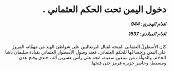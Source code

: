<h1 dir="rtl">دخول اليمن تحت الحكم العثماني .</h1>

<h5 dir="rtl">العام الهجري:  944

العام الميلادي: 1537

</h5>

<p dir="rtl">كان الأسطولُ العثماني المتجه لقتال البرتغاليين على شواطئ الهند من مهمَّاته المرورُ على اليمن وإخضاعُها للحكم العثماني، فعند وصول الأسطول العثماني بقيادة سليمان باشا الخادم، والمؤلَّف من سبعين سفينة، اتجه على رأس عشرين ألف جندي وفتح عدن ومسقط، وحاصر جزيرة هرمز حتى فتحَها.</p></br>
